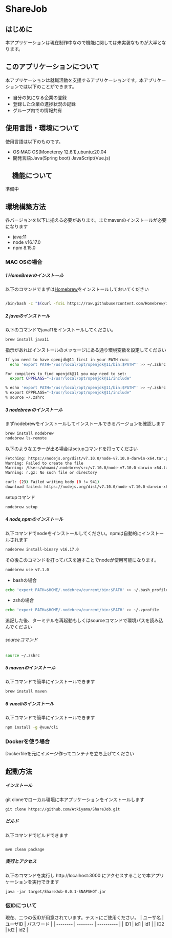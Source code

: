 # ShareJob


## はじめに 
本アプリケーションは現在制作中なので機能に関しては未実装なものが大半となります。
## このアプリケーションについて

本アプリケーションは就職活動を支援するアプリケーションです。本アプリケーションでは以下のことができます。

- 自分の気になる企業の登録
- 登録した企業の進捗状況の記録
- グループ内での情報共有

## 使用言語・環境について

使用言語は以下のものです。

- OS:MAC OS(Moneterey 12.6.1),ubuntu:20.04
- 開発言語:Java(Spring boot) JavaScript(Vue.js)

## 　機能について

準備中
## 環境構築方法
各バージョンを以下に揃える必要があります。またmavenのインストールが必要になります
- java:11
- node v16.17.0
- npm 8.15.0

### MAC OSの場合

##### 1 HomeBrewのインストール

以下のコマンドでまずは[Homebrew](https://brew.sh/index_ja)をインストールしておいてください

``` sh : grepVer3.sh

/bin/bash -c "$(curl -fsSL https://raw.githubusercontent.com/Homebrew/install/HEAD/install.sh)"
```

##### 2 javaのインストール

以下のコマンドでjava11をインストールしてください。
``` sh : grepVer3.sh
brew install java11
```
指示があればインストールのメッセージにある通り環境変数を設定してください

``` sh : grepVer3.sh
If you need to have openjdk@11 first in your PATH run:
  echo 'export PATH="/usr/local/opt/openjdk@11/bin:$PATH"' >> ~/.zshrc

For compilers to find openjdk@11 you may need to set:
  export CPPFLAGS="-I/usr/local/opt/openjdk@11/include"

% echo 'export PATH="/usr/local/opt/openjdk@11/bin:$PATH"' >> ~/.zshrc
% export CPPFLAGS="-I/usr/local/opt/openjdk@11/include"
% source ~/.zshrc

```
##### 3 nodebrewのインストール
まずnodebrewをインストールしてインストールできるバージョンを確認します

``` sh : grepVer3.sh
brew install nodebrew
nodebrew ls-remote
```

以下のようなエラーが出る場合はsetupコマンドを打ってください
``` sh : grepVer3.sh
Fetching: https://nodejs.org/dist/v7.10.0/node-v7.10.0-darwin-x64.tar.gz
Warning: Failed to create the file 
Warning: /Users/whoami/.nodebrew/src/v7.10.0/node-v7.10.0-darwin-x64.ta
Warning: r.gz: No such file or directory

curl: (23) Failed writing body (0 != 941)
download failed: https://nodejs.org/dist/v7.10.0/node-v7.10.0-darwin-x64.tar.gz
```

setupコマンド
``` sh : grepVer3.sh
nodebrew setup
```
##### 4 node,npmのインストール

以下コマンドでnodeをインストールしてください。npmは自動的にインストールされます
``` sh : grepVer3.sh
nodebrew install-binary v16.17.0
```

その後このコマンドを打ってパスを通すことでnodeが使用可能になります。
``` sh : grepVer3.sh
nodebrew use v7.1.0
```

- bashの場合
``` sh : grepVer3.sh
echo 'export PATH=$HOME/.nodebrew/current/bin:$PATH' >> ~/.bash_profile
```

- zshの場合
``` sh : grepVer3.sh
echo 'export PATH=$HOME/.nodebrew/current/bin:$PATH' >> ~/.zprofile
```
追記した後、ターミナルを再起動もしくはsourceコマンドで環境パスを読み込んでください

###### sourceコマンド
``` sh : sdf.sh
source ~/.zshrc
```

##### 5 mavenのインストール

以下コマンドで簡単にインストールできます
``` sh : sdf.sh
brew install maven
```

##### 6 vuecliのインストール

以下コマンドで簡単にインストールできます
``` sh : sdf.sh
npm install -g @vue/cli
```

### Dockerを使う場合

Dockerfileを元にイメージ作ってコンテナを立ち上げてください

## 起動方法

##### インストール
git cloneでローカル環境に本アプリケーションをインストールします

``` sh: dfs.sh
git clone https://github.com/Atkiyama/ShareJob.git
```

##### ビルド
以下コマンドでビルドできます

``` sh: dfs.sh

mvn clean package
```

##### 実行とアクセス

以下のコマンドを実行し http://localhost:3000 にアクセスすることで本アプリケーションを実行できます
``` sh: dfs.sh
java -jar target/ShareJob-0.0.1-SNAPSHOT.jar
```

### 仮IDについて
現在、二つの仮IDが用意されています。テストにご使用ください。
| ユーザ名 | ユーザID | パスワード | 
| -------- | -------- | ---------- | 
| ID1      | id1      | id1        | 
| ID2      | id2      | id2        | 